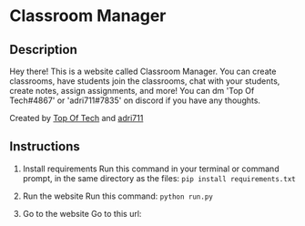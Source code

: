 # Classroom Manager
 
## Description
Hey there! This is a website called Classroom Manager. You can create classrooms, have students join the classrooms, chat with your students, create notes, assign assignments, and more! You can dm 'Top Of Tech#4867' or 'adri711#7835' on discord if you have any thoughts.

Created by [Top Of Tech](http:www.github.com/Top-Of-Tech) and [adri711](http:www.github.com/adri711)


## Instructions

1. Install requirements
    Run this command in your terminal or command prompt, in the same directory as the files: `pip install requirements.txt`
    
2. Run the website
    Run this command: `python run.py`
    
3. Go to the website
    Go to this url: [](http:127.0.0.7:5000)

